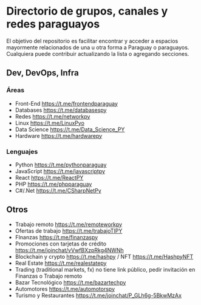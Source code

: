 # Directorio de grupos, canales y redes paraguayos

El objetivo del repositorio es facilitar encontrar y acceder a espacios mayormente relacionados de una u otra forma a Paraguay o paraguayos.
Cualquiera puede contribuir actualizando la lista o agregando secciones.

## Dev, DevOps, Infra

### Áreas
* Front-End https://t.me/frontendparaguay
* Databases https://t.me/databasespy
* Redes https://t.me/networkpy
* Linux https://t.me/LinuxPyo
* Data Science https://t.me/Data_Science_PY
* Hardware https://t.me/hardwarepy

### Lenguajes
* Python https://t.me/pythonparaguay
* JavaScript https://t.me/javascriptpy
* React https://t.me/ReactPY
* PHP https://t.me/phpparaguay
* C#/.Net https://t.me/CSharpNetPy


## Otros
* Trabajo remoto https://t.me/remoteworkpy
* Ofertas de trabajo https://t.me/trabajoTIPY
* FInanzas https://t.me/finanzaspy
* Promociones con tarjetas de crédito https://t.me/joinchat/vVwfBXzpRkg4NWNh
* Blockchain y crypto https://t.me/hashpy / NFT https://t.me/HashpyNFT
* Real Estate https://t.me/realestatepy
* Trading (traditional markets, fx) no tiene link público, pedir invitación en Finanzas o Trabajo remoto
* Bazar Tecnológico https://t.me/bazartechpy
* Automotores https://t.me/automotorspy
* Turismo y Restaurantes https://t.me/joinchat/P_GLh6g-5BkwMzAx
